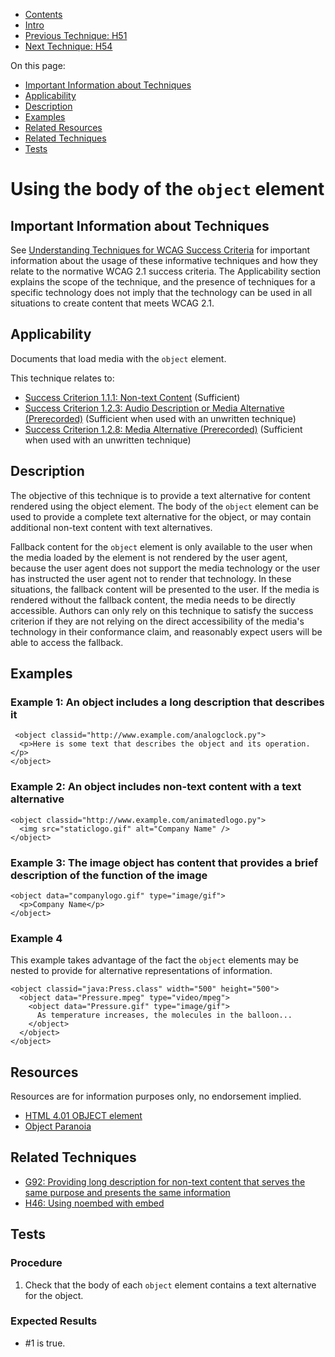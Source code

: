 -   [Contents](https://www.w3.org/WAI/WCAG21/Techniques/#techniques "Table of Contents")
-   [Intro](https://www.w3.org/WAI/WCAG21/Techniques/#introduction "Introduction to Techniques")
-   [Previous Technique: H51](H51)
-   [Next Technique: H54](H54)

On this page:

-   [Important Information about Techniques](#important-information)
-   [Applicability](#applicability)
-   [Description](#description)
-   [Examples](#examples)
-   [Related Resources](#resources)
-   [Related Techniques](#related)
-   [Tests](#tests)

Using the body of the `object` element
======================================

Important Information about Techniques
--------------------------------------

See [Understanding Techniques for WCAG Success Criteria](https://www.w3.org/WAI/WCAG21/Understanding/understanding-techniques) for important information about the usage of these informative techniques and how they relate to the normative WCAG 2.1 success criteria. The Applicability section explains the scope of the technique, and the presence of techniques for a specific technology does not imply that the technology can be used in all situations to create content that meets WCAG 2.1.

Applicability
-------------

Documents that load media with the `object` element.

This technique relates to:

-   [Success Criterion 1.1.1: Non-text Content](https://www.w3.org/WAI/WCAG21/Understanding/non-text-content) (Sufficient)
-   [Success Criterion 1.2.3: Audio Description or Media Alternative (Prerecorded)](https://www.w3.org/WAI/WCAG21/Understanding/audio-description-or-media-alternative-prerecorded) (Sufficient when used with an unwritten technique)
-   [Success Criterion 1.2.8: Media Alternative (Prerecorded)](https://www.w3.org/WAI/WCAG21/Understanding/media-alternative-prerecorded) (Sufficient when used with an unwritten technique)

Description
-----------

The objective of this technique is to provide a text alternative for content rendered using the object element. The body of the `object` element can be used to provide a complete text alternative for the object, or may contain additional non-text content with text alternatives.

Fallback content for the `object` element is only available to the user when the media loaded by the element is not rendered by the user agent, because the user agent does not support the media technology or the user has instructed the user agent not to render that technology. In these situations, the fallback content will be presented to the user. If the media is rendered without the fallback content, the media needs to be directly accessible. Authors can only rely on this technique to satisfy the success criterion if they are not relying on the direct accessibility of the media's technology in their conformance claim, and reasonably expect users will be able to access the fallback.

Examples
--------

### Example 1: An object includes a long description that describes it

     <object classid="http://www.example.com/analogclock.py">
      <p>Here is some text that describes the object and its operation.</p>
    </object>

### Example 2: An object includes non-text content with a text alternative

    <object classid="http://www.example.com/animatedlogo.py">
      <img src="staticlogo.gif" alt="Company Name" />
    </object>   
                

### Example 3: The image object has content that provides a brief description of the function of the image

    <object data="companylogo.gif" type="image/gif">
      <p>Company Name</p>
    </object>

### Example 4

This example takes advantage of the fact the `object` elements may be nested to provide for alternative representations of information.

    <object classid="java:Press.class" width="500" height="500">
      <object data="Pressure.mpeg" type="video/mpeg">
        <object data="Pressure.gif" type="image/gif">
          As temperature increases, the molecules in the balloon...
        </object>
      </object>
    </object>  

Resources
---------

Resources are for information purposes only, no endorsement implied.

-   [HTML 4.01 OBJECT element](https://www.w3.org/TR/html401/struct/objects.html#edef-OBJECT)
-   [Object Paranoia](http://juicystudio.com/article/object-paranoia.php)

Related Techniques
------------------

-   [G92: Providing long description for non-text content that serves the same purpose and presents the same information](https://www.w3.org/WAI/WCAG21/Techniques/general/G92)
-   [H46: Using noembed with embed](https://www.w3.org/WAI/WCAG21/Techniques/html/H46)

Tests
-----

### Procedure

1.  Check that the body of each `object` element contains a text alternative for the object.

### Expected Results

-   \#1 is true.
